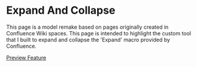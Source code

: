 # Expand And Collapse

This page is a model remake based on pages originally created in Confluence Wiki spaces. This page is intended to highlight the custom tool that I built to expand and collapse the 'Expand' macro provided by Confluence.
    
[Preview Feature](https://dejai.github.io/iris_bros/tools/expandAndCollapse/)
